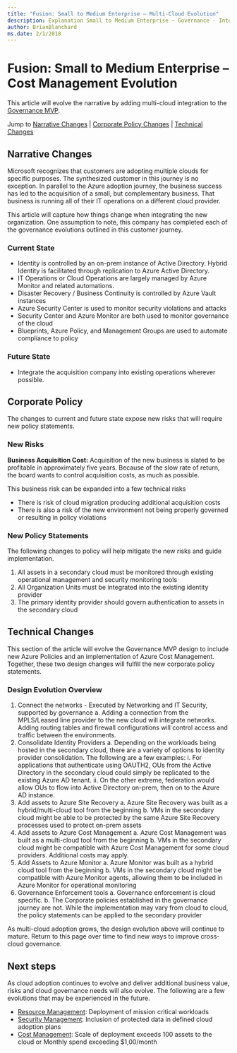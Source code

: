 ```yaml
---
title: "Fusion: Small to Medium Enterprise – Multi-Cloud Evolution"
description: Explanation Small to Medium Enterprise – Governance - Integrating other clouds
author: BrianBlanchard
ms.date: 2/1/2018
---
```


# Fusion: Small to Medium Enterprise – Cost Management Evolution

This article will evolve the narrative by adding multi-cloud integration to the [Governance MVP](./governance-mvp.md).

Jump to [Narrative Changes](#narrative-changes) | [Corporate Policy Changes](#corporate-policy) | [Technical Changes](#technical-changes)

## Narrative Changes

Microsoft recognizes that customers are adopting multiple clouds for specific purposes. The synthesized customer in this journey is no exception. In parallel to the Azure adoption journey, the business success has led to the acquisition of a small, but complementary business. That business is running all of their IT operations on a different cloud provider.

This article will capture how things change when integrating the new organization. One assumption to note, this company has completed each of the governance evolutions outlined in this customer journey.

### Current State

* Identity is controlled by an on-prem instance of Active Directory. Hybrid Identity is facilitated through replication to Azure Active Directory.
* IT Operations or Cloud Operations are largely managed by Azure Monitor and related automations.
* Disaster Recovery / Business Continuity is controlled by Azure Vault instances
* Azure Security Center is used to monitor security violations and attacks
* Security Center and Azure Monitor are both used to monitor governance of the cloud
* Blueprints, Azure Policy, and Management Groups are used to automate compliance to policy

### Future State 

* Integrate the acquisition company into existing operations wherever possible.

## Corporate Policy

The changes to current and future state expose new risks that will require new policy statements.

### New Risks

**Business Acquisition Cost:** Acquisition of the new business is slated to be profitable in approximately five years. Because of the slow rate of return, the board wants to control acquisition costs, as much as possible.

This business risk can be expanded into a few technical risks

* There is risk of cloud migration producing additional acquisition costs
* There is also a risk of the new environment not being properly governed or resulting in policy violations

### New Policy Statements

The following changes to policy will help mitigate the new risks and guide implementation.

1) All assets in a secondary cloud must be monitored through existing operational management and security monitoring tools
2) All Organization Units must be integrated into the existing identity provider
3) The primary identity provider should govern authentication to assets in the secondary cloud

## Technical Changes

This section of the article will evolve the Governance MVP design to include new Azure Policies and an implementation of Azure Cost Management. Together, these two design changes will fulfill the new corporate policy statements.

### Design Evolution Overview

1) Connect the networks - Executed by Networking and IT Security, supported by governance
    a. Adding a connection from the MPLS/Leased line provider to the new cloud will integrate networks. Adding routing tables and firewall configurations will control access and traffic between the environments. 
2) Consolidate Identity Providers
    a. Depending on the workloads being hosted in the secondary cloud, there are a variety of options to identity provider consolidation. The following are a few examples:
        i. For applications that authenticate using OAUTH2, OUs from the Active Directory in the secondary cloud could simply be replicated to the existing Azure AD tenant.
        ii. On the other extreme, federation would allow OUs to flow into Active Directory on-prem, then on to the Azure AD instance.
3) Add assets to Azure Site Recovery
    a. Azure Site Recovery was built as a hybrid/multi-cloud tool from the beginning
    b. VMs in the secondary cloud might be able to be protected by the same Azure Site Recovery processes used to protect on-prem assets
4) Add assets to Azure Cost Management
    a. Azure Cost Management was built as a multi-cloud tool from the beginning
    b. VMs in the secondary cloud might be compatible with Azure Cost Management for some cloud providers. Additional costs may apply.
5) Add Assets to Azure Monitor
    a. Azure Monitor was built as a hybrid cloud tool from the beginning
    b. VMs in the secondary cloud might be compatible with Azure Monitor agents, allowing them to be included in Azure Monitor for operational monitoring
6) Governance Enforcement tools
    a. Governance enforcement is cloud specific.
    b. The Corporate policies established in the governance journey are not. While the implementation may vary from cloud to cloud, the policy statements can be applied to the secondary provider

As multi-cloud adoption grows, the design evolution above will continue to mature. Return to this page over time to find new ways to improve cross-cloud governance.

## Next steps

As cloud adoption continues to evolve and deliver additional business value, risks and cloud governance needs will also evolve. The following are a few evolutions that may be experienced in the future.

* [Resource Management](./mission-critical.md): Deployment of mission critical workloads
* [Security Management](./protected-data.md): Inclusion of protected data in defined cloud adoption plans
* [Cost Management](cost-control.md): Scale of deployment exceeds 100 assets to the cloud or Monthly spend exceeding $1,00/month